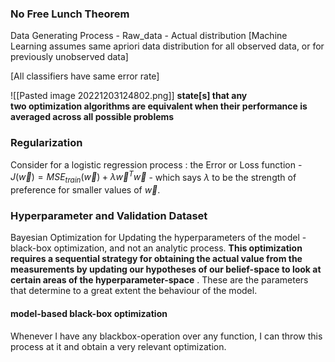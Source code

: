 
### No Free Lunch Theorem

Data Generating Process - Raw_data - Actual distribution [Machine Learning assumes same apriori data distribution for all observed data, or for previously unobserved data]

[All classifiers have same error rate]

![[Pasted image 20221203124802.png]]
**state[s] that any two optimization algorithms are equivalent when their performance is averaged across all possible problems**




### Regularization 

Consider for a logistic regression process : the Error or Loss function -  $J(\vec{w})= MSE_{train}(\vec{w})+\lambda \vec{w}^{T}\vec{w}$  - which says $\lambda$ to be the strength of preference for smaller values of $\vec{w}$. 



### Hyperparameter and Validation Dataset 

Bayesian Optimization for Updating the hyperparameters of the model - black-box optimization, and not an analytic process. **This optimization requires a sequential strategy for obtaining the actual value from the measurements by updating our hypotheses of our belief-space to look at certain areas of the hyperparameter-space** . These are the parameters that determine to a great extent the behaviour of the model.


#### model-based black-box optimization 

Whenever I have any blackbox-operation over any function, I can throw this process at it and obtain a very relevant optimization.